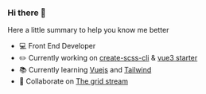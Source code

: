 ### Hi there 👋

Here a little summary to help you know me better

- 💻 Front End Developer
- ✏️ Currently working on [create-scss-cli](https://www.createscss.com) & [vue3 starter](https://github.com/maximedaraize/vue3-starter)
- 📚 Currently learning [Vuejs](https://vuejs.org/) and [Tailwind](https://tailwindcss.com/)
- 👯 Collaborate on [The grid stream](https://thegridstream.com/)

